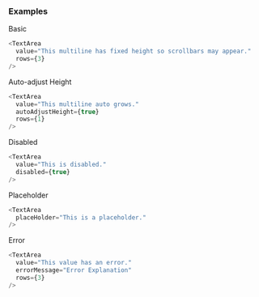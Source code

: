 ### Examples

Basic
```js { "props": { "data-example": "basic" } }
<TextArea
  value="This multiline has fixed height so scrollbars may appear."
  rows={3}
/>
```

Auto-adjust Height
```js { "props": { "data-example": "autoAdjustHeight" } }
<TextArea
  value="This multiline auto grows."
  autoAdjustHeight={true}
  rows={1}
/>
```

Disabled
```js { "props": { "data-example": "disabled" } }
<TextArea
  value="This is disabled."
  disabled={true}
/>
```

Placeholder
```js { "props": { "data-example": "placeHolder" } }
<TextArea
  placeHolder="This is a placeholder."
/>
```

Error
```js { "props": { "data-example": "error" } }
<TextArea
  value="This value has an error."
  errorMessage="Error Explanation"
  rows={3}
/>
```